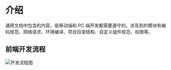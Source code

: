 # 介绍

通用文档中包含的内容，是移动端和 PC 端开发都需要遵守的。涉及到的模块有编码规范、网络请求、环境编译、项目目录结构、自定义组件规范、权限等。

## 前端开发流程

<img :src="$withBase('/flow.png')" alt="开发流程图">

